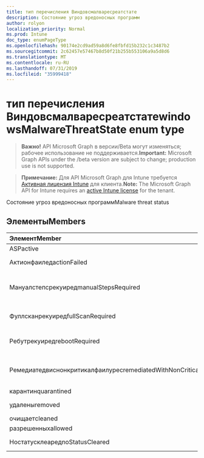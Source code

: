 ```yaml
---
title: тип перечисления Виндовсмалваресреатстате
description: Состояние угроз вредоносных программ
author: rolyon
localization_priority: Normal
ms.prod: Intune
doc_type: enumPageType
ms.openlocfilehash: 90174e2cd9ad59a8d6fe8fbfd15b232c1c3487b2
ms.sourcegitcommit: 2c62457e57467b8d50f21b255b553106a9a5d8d6
ms.translationtype: MT
ms.contentlocale: ru-RU
ms.lasthandoff: 07/31/2019
ms.locfileid: "35999418"
---
```

# <a name="windowsmalwarethreatstate-enum-type"></a><span data-ttu-id="86d4d-103">тип перечисления Виндовсмалваресреатстате</span><span class="sxs-lookup"><span data-stu-id="86d4d-103">windowsMalwareThreatState enum type</span></span>

> <span data-ttu-id="86d4d-104">**Важно!** API Microsoft Graph в версии/Beta могут изменяться; рабочее использование не поддерживается.</span><span class="sxs-lookup"><span data-stu-id="86d4d-104">**Important:** Microsoft Graph APIs under the /beta version are subject to change; production use is not supported.</span></span>

> <span data-ttu-id="86d4d-105">**Примечание:** Для API Microsoft Graph для Intune требуется [Активная лицензия Intune](https://go.microsoft.com/fwlink/?linkid=839381) для клиента.</span><span class="sxs-lookup"><span data-stu-id="86d4d-105">**Note:** The Microsoft Graph API for Intune requires an [active Intune license](https://go.microsoft.com/fwlink/?linkid=839381) for the tenant.</span></span>

<span data-ttu-id="86d4d-106">Состояние угроз вредоносных программ</span><span class="sxs-lookup"><span data-stu-id="86d4d-106">Malware threat status</span></span>

## <a name="members"></a><span data-ttu-id="86d4d-107">Элементы</span><span class="sxs-lookup"><span data-stu-id="86d4d-107">Members</span></span>
|<span data-ttu-id="86d4d-108">Элемент</span><span class="sxs-lookup"><span data-stu-id="86d4d-108">Member</span></span>|<span data-ttu-id="86d4d-109">Значение</span><span class="sxs-lookup"><span data-stu-id="86d4d-109">Value</span></span>|<span data-ttu-id="86d4d-110">Описание</span><span class="sxs-lookup"><span data-stu-id="86d4d-110">Description</span></span>|
|:---|:---|:---|
|<span data-ttu-id="86d4d-111">ASP</span><span class="sxs-lookup"><span data-stu-id="86d4d-111">active</span></span>|<span data-ttu-id="86d4d-112">нуль</span><span class="sxs-lookup"><span data-stu-id="86d4d-112">0</span></span>|<span data-ttu-id="86d4d-113">Активное</span><span class="sxs-lookup"><span data-stu-id="86d4d-113">Active</span></span>|
|<span data-ttu-id="86d4d-114">Актионфаилед</span><span class="sxs-lookup"><span data-stu-id="86d4d-114">actionFailed</span></span>|<span data-ttu-id="86d4d-115">1,1</span><span class="sxs-lookup"><span data-stu-id="86d4d-115">1</span></span>|<span data-ttu-id="86d4d-116">Не удалось выполнить действие</span><span class="sxs-lookup"><span data-stu-id="86d4d-116">Action failed</span></span>|
|<span data-ttu-id="86d4d-117">Мануалстепсрекуиред</span><span class="sxs-lookup"><span data-stu-id="86d4d-117">manualStepsRequired</span></span>|<span data-ttu-id="86d4d-118">2</span><span class="sxs-lookup"><span data-stu-id="86d4d-118">2</span></span>|<span data-ttu-id="86d4d-119">Требуются действия, выполняемые вручную</span><span class="sxs-lookup"><span data-stu-id="86d4d-119">Manual steps required</span></span>|
|<span data-ttu-id="86d4d-120">Фуллсканрекуиред</span><span class="sxs-lookup"><span data-stu-id="86d4d-120">fullScanRequired</span></span>|<span data-ttu-id="86d4d-121">4</span><span class="sxs-lookup"><span data-stu-id="86d4d-121">3</span></span>|<span data-ttu-id="86d4d-122">Необходима полная проверка</span><span class="sxs-lookup"><span data-stu-id="86d4d-122">Full scan required</span></span>|
|<span data-ttu-id="86d4d-123">Ребутрекуиред</span><span class="sxs-lookup"><span data-stu-id="86d4d-123">rebootRequired</span></span>|<span data-ttu-id="86d4d-124">SP4</span><span class="sxs-lookup"><span data-stu-id="86d4d-124">4</span></span>|<span data-ttu-id="86d4d-125">Требуется перезагрузка</span><span class="sxs-lookup"><span data-stu-id="86d4d-125">Reboot required</span></span>|
|<span data-ttu-id="86d4d-126">Ремедиатедвиснонкритикалфаилурес</span><span class="sxs-lookup"><span data-stu-id="86d4d-126">remediatedWithNonCriticalFailures</span></span>|<span data-ttu-id="86d4d-127">17:00</span><span class="sxs-lookup"><span data-stu-id="86d4d-127">5</span></span>|<span data-ttu-id="86d4d-128">Исправлены ошибки, не связанные с критическими</span><span class="sxs-lookup"><span data-stu-id="86d4d-128">Remediated with non critical failures</span></span> |
|<span data-ttu-id="86d4d-129">карантин</span><span class="sxs-lookup"><span data-stu-id="86d4d-129">quarantined</span></span>|<span data-ttu-id="86d4d-130">6 </span><span class="sxs-lookup"><span data-stu-id="86d4d-130">6</span></span>|<span data-ttu-id="86d4d-131">Карантин</span><span class="sxs-lookup"><span data-stu-id="86d4d-131">Quarantined</span></span>|
|<span data-ttu-id="86d4d-132">удалены</span><span class="sxs-lookup"><span data-stu-id="86d4d-132">removed</span></span>|<span data-ttu-id="86d4d-133">7 </span><span class="sxs-lookup"><span data-stu-id="86d4d-133">7</span></span>|<span data-ttu-id="86d4d-134">Удаленные элементы</span><span class="sxs-lookup"><span data-stu-id="86d4d-134">Removed</span></span>|
|<span data-ttu-id="86d4d-135">очищает</span><span class="sxs-lookup"><span data-stu-id="86d4d-135">cleaned</span></span>|<span data-ttu-id="86d4d-136">8 </span><span class="sxs-lookup"><span data-stu-id="86d4d-136">8</span></span>|<span data-ttu-id="86d4d-137">Очищает</span><span class="sxs-lookup"><span data-stu-id="86d4d-137">Cleaned</span></span>|
|<span data-ttu-id="86d4d-138">разрешенных</span><span class="sxs-lookup"><span data-stu-id="86d4d-138">allowed</span></span>|<span data-ttu-id="86d4d-139">9 </span><span class="sxs-lookup"><span data-stu-id="86d4d-139">9</span></span>|<span data-ttu-id="86d4d-140">Разрешено</span><span class="sxs-lookup"><span data-stu-id="86d4d-140">Allowed</span></span>|
|<span data-ttu-id="86d4d-141">Ностатусклеаред</span><span class="sxs-lookup"><span data-stu-id="86d4d-141">noStatusCleared</span></span>|<span data-ttu-id="86d4d-142">10 </span><span class="sxs-lookup"><span data-stu-id="86d4d-142">10</span></span>|<span data-ttu-id="86d4d-143">Без очистки состояния</span><span class="sxs-lookup"><span data-stu-id="86d4d-143">No status cleared</span></span>|





